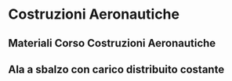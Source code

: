 # Costruzioni Aeronautiche
## Materiali Corso Costruzioni Aeronautiche
## Ala a sbalzo con carico distribuito costante
